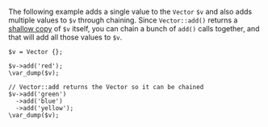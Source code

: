 The following example adds a single value to the `Vector` `$v` and also adds multiple values to `$v` through chaining. Since `Vector::add()` returns a [shallow copy](https://en.wikipedia.org/wiki/Object_copying#Shallow_copy) of `$v` itself, you can chain a bunch of `add()` calls together, and that will add all those values to `$v`.

```basic-usage.hack
$v = Vector {};

$v->add('red');
\var_dump($v);

// Vector::add returns the Vector so it can be chained
$v->add('green')
  ->add('blue')
  ->add('yellow');
\var_dump($v);
```
